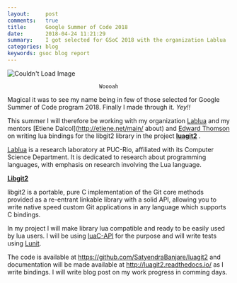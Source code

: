 ```yaml
---
layout:     post
comments:   true
title:      Google Summer of Code 2018
date:       2018-04-24 11:21:29
summary:    I got selected for GSoC 2018 with the organization Lablua
categories: blog
keywords: gsoc blog report
---
```


<img src="{{ site.baseurl }}/images/gsoc_selection.png" alt="Couldn't Load Image" />

                                 Woooah 

Magical it was to see my name being in few of those selected for Google Summer of Code program 2018. Finally I made through it. _Yey!!_

This summer I will therefore be working with my organization [Lablua](http://www.lua.inf.puc-rio.br/) and my mentors [Etiene Dalcol](http://etiene.net/main/
about) and [Edward Thomson](http://www.edwardthomson.com/) on writing lua bindings for the libgit2 library in the project **[luagit2](https://summerofcode.withgoogle.com/projects/#5790785593671680)** .

[Lablua](http://www.lua.inf.puc-rio.br/) is a research laboratory at PUC-Rio, affiliated with its Computer Science Department. It is dedicated to research 
about programming languages, with emphasis on research involving the Lua language.

**[Libgit2](https://libgit2.github.com/)**

libgit2 is a portable, pure C implementation of the Git core methods provided as a re-entrant linkable library with a solid API, allowing you to write 
native speed custom Git applications in any language which supports C bindings.

In my project I will make library lua compatible and ready to be easily used by lua users. I will be using [luaC-API](https://www.lua.org/pil/24.html) for 
the purpose and will write tests using [Lunit](https://luarocks.org/modules/luarocks/lunit).

The code is available at https://github.com/SatyendraBanjare/luagit2 and documentation will be made available at  http://luagit2.readthedocs.io/ as I write 
bindings. I will write blog post on my work progress in comming days.


